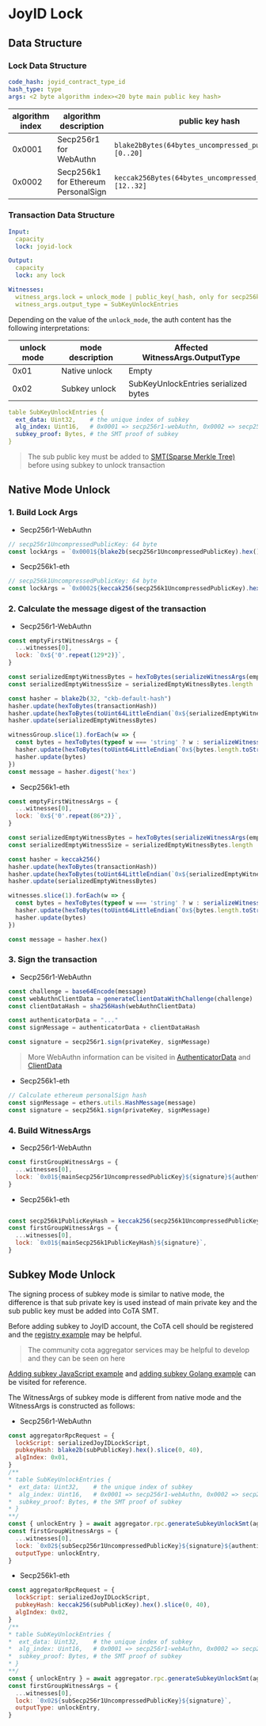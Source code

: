 # JoyID Lock

## Data Structure

### Lock Data Structure

```yml
code_hash: joyid_contract_type_id
hash_type: type
args: <2 byte algorithm index><20 byte main public key hash>
```

| algorithm index | algorithm description               | public key hash                                           |
| --------------- | ----------------------------------- | --------------------------------------------------------- |
| 0x0001          | Secp256r1 for WebAuthn              | `blake2bBytes(64bytes_uncompressed_public_key)[0..20]`    |
| 0x0002          | Secp256k1 for Ethereum PersonalSign | `keccak256Bytes(64bytes_uncompressed_public_key)[12..32]` |

### Transaction Data Structure

```yml
Input:
  capacity
  lock: joyid-lock

Output:
  capacity
  lock: any lock

Witnesses:
  witness_args.lock = unlock_mode | public_key(_hash, only for secp256k1) | signature | web_authn_msg
  witness_args.output_type = SubKeyUnlockEntries
```

Depending on the value of the `unlock_mode`, the auth content has the following interpretations:

| unlock mode | mode description | Affected WitnessArgs.OutputType      |
| ----------- | ---------------- | ------------------------------------ |
| 0x01        | Native unlock    | Empty                                |
| 0x02        | Subkey unlock    | SubKeyUnlockEntries serialized bytes |

```yml
table SubKeyUnlockEntries {
  ext_data: Uint32,    # the unique index of subkey
  alg_index: Uint16,   # 0x0001 => secp256r1-webAuthn, 0x0002 => secp256k1-eth
  subkey_proof: Bytes, # the SMT proof of subkey
}
```

> The sub public key must be added to [SMT(Sparse Merkle Tree)](https://github.com/nervosnetwork/sparse-merkle-tree) before using subkey to unlock transaction

## Native Mode Unlock

### 1. Build Lock Args

- Secp256r1-WebAuthn

```JavaScript
// secp256r1UncompressedPublicKey: 64 byte
const lockArgs = `0x0001${blake2b(secp256r1UncompressedPublicKey).hex().slice(0, 40)}`
```

- Secp256k1-eth

```JavaScript
// secp256k1UncompressedPublicKey: 64 byte
const lockArgs = `0x0002${keccak256(secp256k1UncompressedPublicKey).hex().slice(24)}`
```

### 2. Calculate the message digest of the transaction

- Secp256r1-WebAuthn

```JavaScript
const emptyFirstWitnessArgs = {
  ...witnesses[0],
  lock: `0x${'0'.repeat(129*2)}`,
}

const serializedEmptyWitnessBytes = hexToBytes(serializeWitnessArgs(emptyFirstWitnessArgs))
const serializedEmptyWitnessSize = serializedEmptyWitnessBytes.length

const hasher = blake2b(32, "ckb-default-hash")
hasher.update(hexToBytes(transactionHash))
hasher.update(hexToBytes(toUint64LittleEndian(`0x${serializedEmptyWitnessSize.toString(16)}`)))
hasher.update(serializedEmptyWitnessBytes)

witnessGroup.slice(1).forEach(w => {
  const bytes = hexToBytes(typeof w === 'string' ? w : serializeWitnessArgs(w))
  hasher.update(hexToBytes(toUint64LittleEndian(`0x${bytes.length.toString(16)}`)))
  hasher.update(bytes)
})
const message = hasher.digest('hex')

```

- Secp256k1-eth

```JavaScript
const emptyFirstWitnessArgs = {
  ...witnesses[0],
  lock: `0x${'0'.repeat(86*2)}`,
}

const serializedEmptyWitnessBytes = hexToBytes(serializeWitnessArgs(emptyFirstWitnessArgs))
const serializedEmptyWitnessSize = serializedEmptyWitnessBytes.length

const hasher = keccak256()
hasher.update(hexToBytes(transactionHash))
hasher.update(hexToBytes(toUint64LittleEndian(`0x${serializedEmptyWitnessSize.toString(16)}`)))
hasher.update(serializedEmptyWitnessBytes)

witnesses.slice(1).forEach(w => {
  const bytes = hexToBytes(typeof w === 'string' ? w : serializeWitnessArgs(w))
  hasher.update(hexToBytes(toUint64LittleEndian(`0x${bytes.length.toString(16)}`)))
  hasher.update(bytes)
})

const message = hasher.hex()
```

### 3. Sign the transaction

- Secp256r1-WebAuthn

```JavaScript
const challenge = base64Encode(message)
const webAuthnClientData = generateClientDataWithChallenge(challenge)
const clientDataHash = sha256Hash(webAuthnClientData)

const authenticatorData = "..."
const signMessage = authenticatorData + clientDataHash

const signature = secp256r1.sign(privateKey, signMessage)
```

> More WebAuthn information can be visited in [AuthenticatorData](https://www.w3.org/TR/webauthn-2/#sctn-authenticator-data) and [ClientData](https://www.w3.org/TR/webauthn-2/#clientdatajson-serialization)

- Secp256k1-eth

```JavaScript
// Calculate ethereum personalSign hash
const signMessage = ethers.utils.HashMessage(message)
const signature = secp256k1.sign(privateKey, signMessage)
```

### 4. Build WitnessArgs

- Secp256r1-WebAuthn

```JavaScript
const firstGroupWitnessArgs = {
  ...witnesses[0],
  lock: `0x01${mainSecp256r1UncompressedPublicKey}${signature}${authenticatorData}${webAuthnClientData}`,
}
```

- Secp256k1-eth

```JavaScript

const secp256k1PublicKeyHash = keccak256(secp256k1UncompressedPublicKey).hex().slice(24)
const firstGroupWitnessArgs = {
  ...witnesses[0],
  lock: `0x01${mainSecp256k1PublicKeyHash}${signature}`,
}
```

## Subkey Mode Unlock

The signing process of subkey mode is similar to native mode, the difference is that sub private key is used instead of main private key
and the sub public key must be added into CoTA SMT.

Before adding subkey to JoyID account, the CoTA cell should be registered and the [registry example](https://github.com/nervina-labs/cota-sdk-js/blob/develop/example/registry.ts) may be helpful.

> The community cota aggregator services may be helpful to develop and they can be seen on here

[Adding subkey JavaScript example](https://github.com/duanyytop/joyid-sdk-js/blob/develop/example/native-subkey.ts) and [adding subkey Golang example](https://github.com/nervina-labs/joyid-sdk-go/blob/master/example/main.go#L260) can be visited for reference.

The WitnessArgs of subkey mode is different from native mode and the WitnessArgs is constructed as follows:

- Secp256r1-WebAuthn

```JavaScript
const aggregatorRpcRequest = {
  lockScript: serializedJoyIDLockScript,
  pubkeyHash: blake2b(subPublicKey).hex().slice(0, 40),
  algIndex: 0x01,
}
/**
* table SubKeyUnlockEntries {
*  ext_data: Uint32,    # the unique index of subkey
*  alg_index: Uint16,   # 0x0001 => secp256r1-webAuthn, 0x0002 => secp256k1-eth
*  subkey_proof: Bytes, # the SMT proof of subkey
* }
**/
const { unlockEntry } = await aggregator.rpc.generateSubkeyUnlockSmt(aggregatorRpcRequest)
const firstGroupWitnessArgs = {
  ...witnesses[0],
  lock: `0x02${subSecp256r1UncompressedPublicKey}${signature}${authenticatorData}${webAuthnClientData}`,
  outputType: unlockEntry,
}
```

- Secp256k1-eth

```JavaScript
const aggregatorRpcRequest = {
  lockScript: serializedJoyIDLockScript,
  pubkeyHash: keccak256(subPublicKey).hex().slice(0, 40),
  algIndex: 0x02,
}
/**
* table SubKeyUnlockEntries {
*  ext_data: Uint32,    # the unique index of subkey
*  alg_index: Uint16,   # 0x0001 => secp256r1-webAuthn, 0x0002 => secp256k1-eth
*  subkey_proof: Bytes, # the SMT proof of subkey
* }
**/
const { unlockEntry } = await aggregator.rpc.generateSubkeyUnlockSmt(aggregatorRpcRequest)
const firstGroupWitnessArgs = {
  ...witnesses[0],
  lock: `0x02${subSecp256r1UncompressedPublicKey}${signature}`,
  outputType: unlockEntry,
}
```
